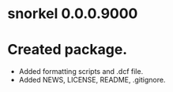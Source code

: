 # snorkel 0.0.0.9000

# Created package.
* Added formatting scripts and .dcf file.
* Added NEWS, LICENSE, README, .gitignore.
